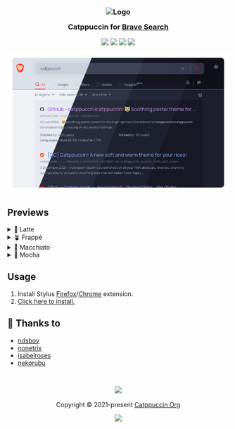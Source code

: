 <h3 align="center">
	<img src="https://raw.githubusercontent.com/catppuccin/catppuccin/main/assets/logos/exports/1544x1544_circle.png" width="100" alt="Logo"/><br/>
	<img src="https://raw.githubusercontent.com/catppuccin/catppuccin/main/assets/misc/transparent.png" height="30" width="0px"/>
	Catppuccin for <a href="https://search.brave.com">Brave Search</a>
	<img src="https://raw.githubusercontent.com/catppuccin/catppuccin/main/assets/misc/transparent.png" height="30" width="0px"/>
</h3>

<p align="center">
	<a href="https://github.com/catppuccin/brave-search/stargazers"><img src="https://img.shields.io/github/stars/catppuccin/brave-search?colorA=363a4f&colorB=b7bdf8&style=for-the-badge"></a>
	<a href="https://github.com/catppuccin/brave-search/issues"><img src="https://img.shields.io/github/issues/catppuccin/brave-search?colorA=363a4f&colorB=f5a97f&style=for-the-badge"></a>
	<a href="https://github.com/catppuccin/brave-search/contributors"><img src="https://img.shields.io/github/contributors/catppuccin/brave-search?colorA=363a4f&colorB=a6da95&style=for-the-badge"></a>
	<a href="https://github.com/catppuccin/brave-search/raw/main/catppuccin.user.css"><img src="https://img.shields.io/badge/stylus-install-cba6f7?colorA=363a4f&style=for-the-badge"></a>
</p>

<p align="center">
	<img src="https://github.com/catppuccin/brave-search/blob/main/assets/preview.png"/>
</p>

## Previews

<details>
<summary>🌻 Latte</summary>
<img src="https://github.com/catppuccin/brave-search/blob/main/assets/latte.png"/>
</details>
<details>
<summary>🪴 Frappé</summary>
<img src="https://github.com/catppuccin/brave-search/blob/main/assets/frappe.png"/>
</details>
<details>
<summary>🌺 Macchiato</summary>
<img src="https://github.com/catppuccin/brave-search/blob/main/assets/macchiato.png"/>
</details>
<details>
<summary>🌿 Mocha</summary>
<img src="https://github.com/catppuccin/brave-search/blob/main/assets/mocha.png"/>
</details>

## Usage

1. Install Stylus [Firefox](https://addons.mozilla.org/en-GB/firefox/addon/styl-us/)/[Chrome](https://chrome.google.com/webstore/detail/stylus/clngdbkpkpeebahjckkjfobafhncgmne) extension.
2. [Click here to install.](https://github.com/catppuccin/brave-search/raw/main/catppuccin.user.css)

## 💝 Thanks to

- [ndsboy](https://github.com/ndsboy)
- [nonetrix](https://github.com/nonetrix)
- [isabelroses](https://github.com/isabelroses)
- [nekorubu](https://github.com/nekorubu)

&nbsp;

<p align="center">
	<img src="https://raw.githubusercontent.com/catppuccin/catppuccin/main/assets/footers/gray0_ctp_on_line.svg?sanitize=true" />
</p>

<p align="center">
	Copyright &copy; 2021-present <a href="https://github.com/catppuccin" target="_blank">Catppuccin Org</a>
</p>

<p align="center">
	<a href="https://github.com/catppuccin/catppuccin/blob/main/LICENSE"><img src="https://img.shields.io/static/v1.svg?style=for-the-badge&label=License&message=MIT&logoColor=d9e0ee&colorA=363a4f&colorB=b7bdf8"/></a>
</p>
